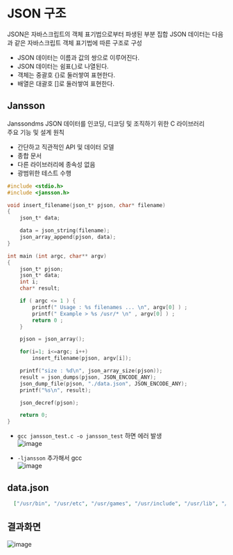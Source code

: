 # JSON 구조
JSON은 자바스크립트의 객체 표기법으로부터 파생된 부분 집합
JSON 데이터는 다음과 같은 자바스크립트 객체 표기법에 따른 구조로 구성
- JSON 데이터는 이름과 값의 쌍으로 이루어진다.
- JSON 데이터는 쉼표(,)로 나열된다.
- 객체는 중괄호 {}로 둘러쌓여 표현한다.
- 배열은 대괄호 []로 둘러쌓여 표현한다.


## Jansson
Janssondms JSON 데이터를 인코딩, 디코딩 및 조직하기 위한 C 라이브러리 <BR>
주요 기능 및 설계 원칙
- 간단하고 직관적인 API 및 데이터 모델
- 종합 문서
- 다른 라이브러리에 종속성 없음
- 광범위한 테스트 수행

  
```c
#include <stdio.h>
#include <jansson.h>

void insert_filename(json_t* pjson, char* filename)
{
    json_t* data;

    data = json_string(filename);
    json_array_append(pjson, data);
}

int main (int argc, char** argv)
{
    json_t* pjson;
    json_t* data;
    int i;
    char* result;

    if ( argc <= 1 ) {
        printf(" Usage : %s filenames ... \n", argv[0] ) ;
        printf(" Example > %s /usr/* \n" , argv[0] ) ;
        return 0 ;
    }

    pjson = json_array();

    for(i=1; i<=argc; i++)
        insert_filename(pjson, argv[i]);

    printf("size : %d\n", json_array_size(pjson));
    result = json_dumps(pjson, JSON_ENCODE_ANY);
    json_dump_file(pjson, "./data.json", JSON_ENCODE_ANY);
    printf("%s\n", result);

    json_decref(pjson);

    return 0;
}

```
  
- `gcc jansson_test.c -o jansson_test` 하면 에러 발생 <br>
![image](https://user-images.githubusercontent.com/65120581/133227530-519b8dc7-3ae5-40d6-9b4a-79e2c6309a39.png)
  
- `-ljansson` 추가해서 gcc <br>
![image](https://user-images.githubusercontent.com/65120581/133227603-971392d5-af9f-4e6b-8803-2b9e227aceba.png)


  
## data.json
```json
  ["/usr/bin", "/usr/etc", "/usr/games", "/usr/include", "/usr/lib", "/usr/lib64", "/usr/libexec", "/usr/local", "/usr/sbin", "/usr/share", "/usr/src", "/usr/tmp"]
```
  
## 결과화면
![image](https://user-images.githubusercontent.com/65120581/133227849-da656037-d02a-46d9-8728-c18419c57590.png)

  
  

